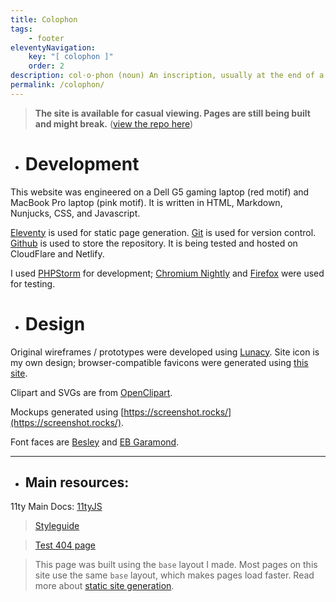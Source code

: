```yaml
---
title: Colophon
tags:
    - footer
eleventyNavigation:
    key: "[ colophon ]"
    order: 2
description: col⋅o⋅phon (noun) An inscription, usually at the end of a book, giving facts about its publication.
permalink: /colophon/
---
```

<blockquote class="blockquote-lilac">

**The site is available for casual viewing. Pages are still being built and might break.** (<a href="https://github.com/partheus/domain/" alt="view repo" target="_blank">view the repo here</a>)
</blockquote>


- # Development

This website was engineered on a Dell G5 gaming laptop (red motif) and MacBook Pro laptop (pink motif). It is written in HTML, Markdown, Nunjucks, CSS, and Javascript.

[Eleventy](https://www.11ty.dev/) is used for static page generation. [Git](https://git-scm.com/) is used for version control. [Github](https://github.com) is used to store the repository. It is being tested and hosted on CloudFlare and Netlify.

I used [PHPStorm](https://www.jetbrains.com/phpstorm/) for development; [Chromium Nightly](https://www.chromium.org/Home/) and [Firefox](https://www.mozilla.org/en-US/firefox/new/) were used for testing.

- # Design

Original wireframes / prototypes were developed using [Lunacy](https://icons8.com/lunacy). Site icon is my own design; browser-compatible favicons were generated using [this site](https://realfavicongenerator.net/).

Clipart and SVGs are from [OpenClipart](https://openclipart.org/).

Mockups generated using [https://screenshot.rocks/](https://screenshot.rocks/).

Font faces are [Besley](https://indestructibletype.com/Besley.html) and [EB Garamond](https://github.com/octaviopardo/EBGaramond12/tree/master).

 
<hr class="mt-lg mb-md" />

- ## Main resources:

11ty Main Docs: [11tyJS](https://www.11ty.dev/docs/)

<div class="mt-lg mb-md">

> [Styleguide](/styleguide/)

> [Test 404 page](/not-a-link)

<blockquote class="blockquote-lilac">

This page was built using the `base` layout I made. Most pages on this site use the same `base` layout, which makes pages load faster. Read more about [static site generation](https://www.cloudflare.com/learning/performance/static-site-generator/).

</blockquote>
</div>
